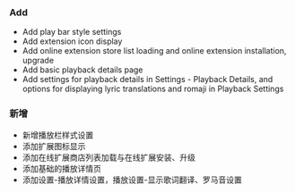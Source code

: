 ### Add

- Add play bar style settings
- Add extension icon display
- Add online extension store list loading and online extension installation, upgrade
- Add basic playback details page
- Add settings for playback details in Settings - Playback Details, and options for displaying lyric translations and romaji in Playback Settings

### 新增

- 新增播放栏样式设置
- 添加扩展图标显示
- 添加在线扩展商店列表加载与在线扩展安装、升级
- 添加基础的播放详情页
- 添加设置-播放详情设置，播放设置-显示歌词翻译、罗马音设置
